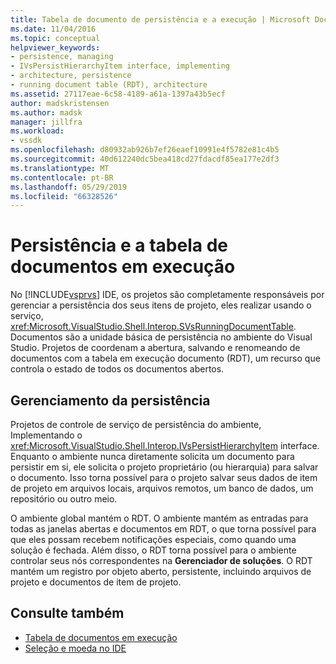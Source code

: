 ```yaml
---
title: Tabela de documento de persistência e a execução | Microsoft Docs
ms.date: 11/04/2016
ms.topic: conceptual
helpviewer_keywords:
- persistence, managing
- IVsPersistHierarchyItem interface, implementing
- architecture, persistence
- running document table (RDT), architecture
ms.assetid: 27117eae-6c58-4189-a61a-1397a43b5ecf
author: madskristensen
ms.author: madsk
manager: jillfra
ms.workload:
- vssdk
ms.openlocfilehash: d80932ab926b7ef26eaef10991e4f5782e81c4b5
ms.sourcegitcommit: 40d612240dc5bea418cd27fdacdf85ea177e2df3
ms.translationtype: MT
ms.contentlocale: pt-BR
ms.lasthandoff: 05/29/2019
ms.locfileid: "66328526"
---
```

# <a name="persistence-and-the-running-document-table"></a>Persistência e a tabela de documentos em execução
No [!INCLUDE[vsprvs](../../code-quality/includes/vsprvs_md.md)] IDE, os projetos são completamente responsáveis por gerenciar a persistência dos seus itens de projeto, eles realizar usando o serviço, <xref:Microsoft.VisualStudio.Shell.Interop.SVsRunningDocumentTable>. Documentos são a unidade básica de persistência no ambiente do Visual Studio. Projetos de coordenam a abertura, salvando e renomeando de documentos com a tabela em execução documento (RDT), um recurso que controla o estado de todos os documentos abertos.

## <a name="managing-persistence"></a>Gerenciamento da persistência
 Projetos de controle de serviço de persistência do ambiente, Implementando o <xref:Microsoft.VisualStudio.Shell.Interop.IVsPersistHierarchyItem> interface. Enquanto o ambiente nunca diretamente solicita um documento para persistir em si, ele solicita o projeto proprietário (ou hierarquia) para salvar o documento. Isso torna possível para o projeto salvar seus dados de item de projeto em arquivos locais, arquivos remotos, um banco de dados, um repositório ou outro meio.

 O ambiente global mantém o RDT. O ambiente mantém as entradas para todas as janelas abertas e documentos em RDT, o que torna possível para que eles possam recebem notificações especiais, como quando uma solução é fechada. Além disso, o RDT torna possível para o ambiente controlar seus nós correspondentes na **Gerenciador de soluções**. O RDT mantém um registro por objeto aberto, persistente, incluindo arquivos de projeto e documentos de item de projeto.

## <a name="see-also"></a>Consulte também
- [Tabela de documentos em execução](../../extensibility/internals/running-document-table.md)
- [Seleção e moeda no IDE](../../extensibility/internals/selection-and-currency-in-the-ide.md)